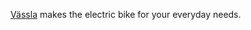 <!-- https://docs.github.com/en/organizations/collaborating-with-groups-in-organizations/customizing-your-organizations-profile -->

<a href="https://www.vassla.com/">Vässla</a> makes the electric bike for your everyday needs.

